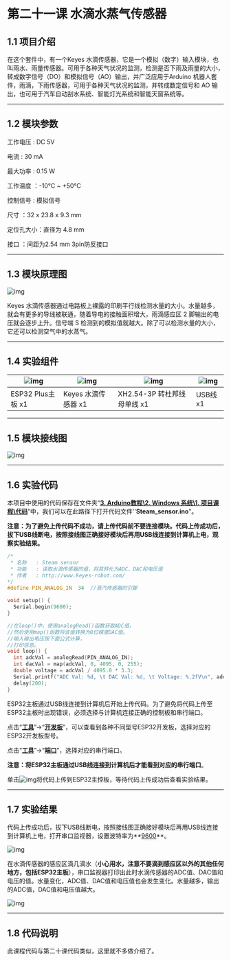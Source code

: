 # 第二十一课 水滴水蒸气传感器

## 1.1 项目介绍

在这个套件中，有一个Keyes 水滴传感器，它是一个模拟（数字）输入模块，也叫雨水、雨量传感器。可用于各种天气状况的监测，检测是否下雨及雨量的大小，转成数字信号（DO）和模拟信号（AO）输出，并广泛应用于Arduino 机器人套件，雨滴，下雨传感器，可用于各种天气状况的监测，并转成数定信号和 AO 输出，也可用于汽车自动刮水系统、智能灯光系统和智能天窗系统等。

---

## 1.2 模块参数

工作电压 : DC 5V 

电流 : 30 mA

最大功率 : 0.15 W

工作温度 ：-10°C ~ +50°C

控制信号 : 模拟信号

尺寸 ：32 x 23.8 x 9.3 mm

定位孔大小：直径为 4.8 mm

接口 ：间距为2.54 mm 3pin防反接口

---

## 1.3 模块原理图

![img](media/211301.jpg)

Keyes 水滴传感器通过电路板上裸露的印刷平行线检测水量的大小。水量越多，就会有更多的导线被联通，随着导电的接触面积增大，雨滴感应区 2 脚输出的电压就会逐步上升。信号端 S 检测到的模拟值就越大。除了可以检测水量的大小，它还可以检测空气中的水蒸气。


---

## 1.4 实验组件

| ![img](media/KS5016.png) | ![img](media/KE4048.png) | ![img](media/3pin.jpg)       | ![img](media/USB.jpg) |
| ------------------------ | ------------------------ | ---------------------------- | --------------------- |
| ESP32 Plus主板 x1        | Keyes 水滴传感器 x1      | XH2.54-3P 转杜邦线母单线  x1 | USB线  x1             |

---

## 1.5 模块接线图

![img](media/211501.png)

---

## 1.6 实验代码

本项目中使用的代码保存在文件夹“<u>**3. Arduino教程\2. Windows 系统\1. 项目课程\代码**</u>”中，我们可以在此路径下打开代码文件''**Steam_sensor.ino**"。

**注意：为了避免上传代码不成功，请上传代码前不要连接模块。代码上传成功后，拔下USB线断电，按照接线图正确接好模块后再用USB线连接到计算机上电，观察实验结果。**

```c++
/*  
 * 名称   : Steam sensor
 * 功能   : 读取水滴传感器的值，将其转化为ADC、DAC和电压值
 * 作者   : http://www.keyes-robot.com/
*/
#define PIN_ANALOG_IN  34  //蒸汽传感器的引脚

void setup() {
  Serial.begin(9600);
}

//在loop()中，使用analogRead()函数获取ADC值，
//然后使用map()函数将该值转换为8位精度DAC值。
//输入输出电压按下面公式计算，
//打印信息。
void loop() {
  int adcVal = analogRead(PIN_ANALOG_IN);
  int dacVal = map(adcVal, 0, 4095, 0, 255);
  double voltage = adcVal / 4095.0 * 3.3;
  Serial.printf("ADC Val: %d, \t DAC Val: %d, \t Voltage: %.2fV\n", adcVal, dacVal, voltage);
  delay(200);
}
```

ESP32主板通过USB线连接到计算机后开始上传代码。为了避免将代码上传至ESP32主板时出现错误，必须选择与计算机连接正确的控制板和串行端口。

点击“**<u>工具</u>**”→“**<u>开发板</u>**”，可以查看到各种不同型号ESP32开发板，选择对应的ESP32开发板型号。

点击“<u>**工具**</u>”→“**<u>端口</u>**”，选择对应的串行端口。

**注意：将ESP32主板通过USB线连接到计算机后才能看到对应的串行端口**。

单击![img](media/wps17.jpg)将代码上传到ESP32主控板，等待代码上传成功后查看实验结果。

---

## 1.7 实验结果

代码上传成功后，拔下USB线断电，按照接线图正确接好模块后再用USB线连接到计算机上电，打开串口监视器，设置波特率为**<u>9600</u>**。

![img](media/211701.png)

在水滴传感器的感应区滴几滴水（**小心用水，注意不要滴到感应区以外的其他任何地方，包括ESP32主板**），串口监视器打印出此时水滴传感器的ADC值、DAC值和电压的值。水量变化，ADC值、DAC值和电压值也会发生变化。水量越多，输出的ADC值，DAC值和电压值越大。

![img](media/211702.png)

---

## 1.8 代码说明

 此课程代码与第二十课代码类似，这里就不多做介绍了。  
